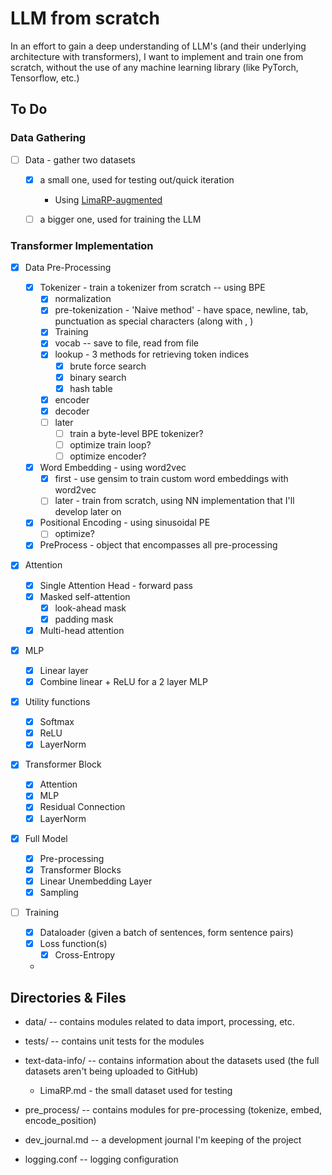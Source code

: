 # LLM from scratch

In an effort to gain a deep understanding of LLM's (and their underlying architecture with transformers), I want to implement and train one from scratch, without the use of any machine learning library (like PyTorch, Tensorflow, etc.)

## To Do

### Data Gathering

- [ ] Data - gather two datasets

  - [x] a small one, used for testing out/quick iteration
    - Using [LimaRP-augmented](https://huggingface.co/datasets/grimulkan/LimaRP-augmented)
  
  - [ ] a bigger one, used for training the LLM

### Transformer Implementation

- [x] Data Pre-Processing
  
  
  
  - [x] Tokenizer - train a tokenizer from scratch -- using BPE
    - [x] normalization
    - [x] pre-tokenization - 'Naive method' - have space, newline, tab, punctuation as special characters (along with <endoftext>, <unknown>)
    - [x] Training
    - [x] vocab -- save to file, read from file
    - [x] lookup - 3 methods for retrieving token indices
      - [x] brute force search
      - [x] binary search
      - [x] hash table
    - [x] encoder
    - [x] decoder
    - [ ] later
      - [ ] train a byte-level BPE tokenizer?
      - [ ] optimize train loop?
      - [ ] optimize encoder?
    
  - [x] Word Embedding - using word2vec
    - [x] first - use gensim to train custom word embeddings with word2vec
    - [ ] later - train from scratch, using NN implementation that I'll develop later on
  - [x] Positional Encoding - using sinusoidal PE
    - [ ] optimize?
  - [x] PreProcess - object that encompasses all pre-processing
  
- [x] Attention
  - [x] Single Attention Head - forward pass
  - [x] Masked self-attention
    - [x] look-ahead mask
    - [x] padding mask
  - [x] Multi-head attention

- [x] MLP
  - [x] Linear layer
  - [x] Combine linear + ReLU for a 2 layer MLP

- [x] Utility functions
  - [x] Softmax
  - [x] ReLU
  - [x] LayerNorm

- [x] Transformer Block
  - [x] Attention
  - [x] MLP
  - [x] Residual Connection
  - [x] LayerNorm

- [x] Full Model
  - [x] Pre-processing
  - [x] Transformer Blocks
  - [x] Linear Unembedding Layer
  - [x] Sampling

- [ ] Training
  - [x] Dataloader (given a batch of sentences, form sentence pairs) 
  - [x] Loss function(s)
    - [x] Cross-Entropy
  - 


## Directories & Files

- data/ -- contains modules related to data import, processing, etc.
- tests/ -- contains unit tests for the modules
- text-data-info/ -- contains information about the datasets used (the full datasets aren't being uploaded to GitHub)
  - LimaRP.md - the small dataset used for testing

- pre_process/ -- contains modules for pre-processing (tokenize, embed, encode_position)

- dev_journal.md -- a development journal I'm keeping of the project

- logging.conf -- logging configuration